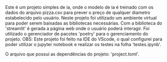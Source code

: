 Este é um projeto simples de ia, onde o modelo de ia é treinado com os dados do arquivo pizza.csv para prever o preço de qualquer diametro estabelecido pelo usuário. Neste projeto foi utilizado um ambiente virtual para poder serem baixadas as bibliotecas necessárias.
Com a biblioteca do 'streamlit' é gerada a página web onde o usuário poderá interagir.
Foi utilizado o gerenciador de pacotes 'poetry' para o gerenciamento do projeto.
OBS: Este projeto foi feito na IDE do VScode, o qual configurei para poder utilizar o jupyter notebook e realizar os testes na folha 'testes.ipynb'.

O arquivo que possui as dependências do projeto: 'project.toml'.
